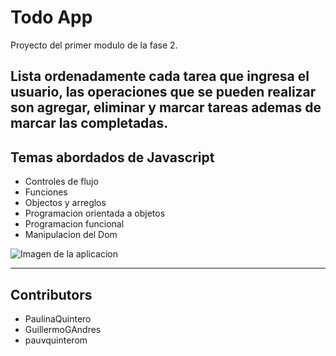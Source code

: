 # Todo App

Proyecto del primer modulo de la fase 2. 

Lista ordenadamente cada tarea que ingresa el usuario, las operaciones que se pueden realizar son agregar, eliminar y marcar tareas ademas de marcar las completadas.
---
## Temas abordados de Javascript
* Controles de flujo
* Funciones
* Objectos y arreglos
* Programacion orientada a objetos
* Programacion funcional
* Manipulacion del Dom

![Imagen de la aplicacion](./img/)

---
## Contributors
* PaulinaQuintero
* GuillermoGAndres 
* pauvquinterom



